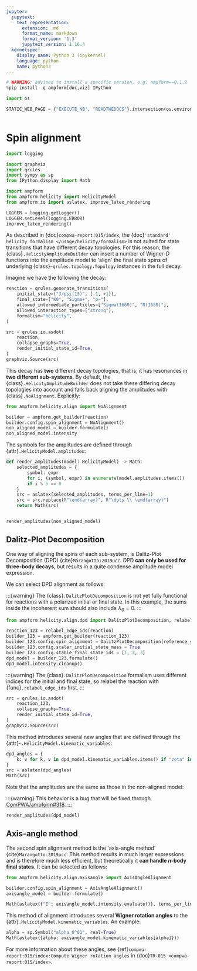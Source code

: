 ```yaml
---
jupyter:
  jupytext:
    text_representation:
      extension: .md
      format_name: markdown
      format_version: '1.3'
      jupytext_version: 1.16.4
  kernelspec:
    display_name: Python 3 (ipykernel)
    language: python
    name: python3
---
```


```python hideCode=true hideOutput=true hidePrompt=true jupyter={"source_hidden": true} tags=["remove-cell", "skip-execution"]
# WARNING: advised to install a specific version, e.g. ampform==0.1.2
%pip install -q ampform[doc,viz] IPython
```

```python hideCode=true hideOutput=true hidePrompt=true jupyter={"source_hidden": true} tags=["remove-cell"]
import os

STATIC_WEB_PAGE = {"EXECUTE_NB", "READTHEDOCS"}.intersection(os.environ)
```

```{autolink-concat}
```


# Spin alignment

```python jupyter={"source_hidden": true} mystnb={"code_prompt_show": "Import Python libraries"} tags=["hide-cell"]
import logging

import graphviz
import qrules
import sympy as sp
from IPython.display import Math

import ampform
from ampform.helicity import HelicityModel
from ampform.io import aslatex, improve_latex_rendering

LOGGER = logging.getLogger()
LOGGER.setLevel(logging.ERROR)
improve_latex_rendering()
```

As described in {doc}`compwa-report:015/index`, the {doc}`'standard' helicity formalism </usage/helicity/formalism>` is not suited for state transitions that have different decay topologies. For this reason, the {class}`.HelicityAmplitudeBuilder` can insert a number of Wigner-$D$ functions into the amplitude model to 'align' the final state spins of underlying {class}`~qrules.topology.Topology` instances in the full decay.

Imagine we have the following the decay:

```python
reaction = qrules.generate_transitions(
    initial_state=("J/psi(1S)", [-1, +1]),
    final_state=["K0", "Sigma+", "p~"],
    allowed_intermediate_particles=["Sigma(1660)", "N(1650)"],
    allowed_interaction_types=["strong"],
    formalism="helicity",
)
```

```python jupyter={"source_hidden": true} tags=["hide-input"]
src = qrules.io.asdot(
    reaction,
    collapse_graphs=True,
    render_initial_state_id=True,
)
graphviz.Source(src)
```

This decay has **two** different decay topologies, that is, it has resonances in **two different sub-systems**. By default, the {class}`.HelicityAmplitudeBuilder` does not take these differing decay topologies into account and falls back aligning the amplitudes with {class}`.NoAlignment`. Explicitly:

```python
from ampform.helicity.align import NoAlignment

builder = ampform.get_builder(reaction)
builder.config.spin_alignment = NoAlignment()
non_aligned_model = builder.formulate()
non_aligned_model.intensity
```

The symbols for the amplitudes are defined through {attr}`.HelicityModel.amplitudes`:

```python jupyter={"source_hidden": true} tags=["full-width", "hide-input"]
def render_amplitudes(model: HelicityModel) -> Math:
    selected_amplitudes = {
        symbol: expr
        for i, (symbol, expr) in enumerate(model.amplitudes.items())
        if i % 5 == 0
    }
    src = aslatex(selected_amplitudes, terms_per_line=1)
    src = src.replace(R"\end{array}", R"\dots \\ \end{array}")
    return Math(src)


render_amplitudes(non_aligned_model)
```

## Dalitz-Plot Decomposition


One way of aligning the spins of each sub-system, is Dalitz-Plot Decomposition (DPD) {cite}`Marangotto:2019ucc`. DPD **can only be used for three-body decays**, but results in a quite condense amplitude model expression.

We can select DPD alignment as follows:

:::{warning}
The {class}`.DalitzPlotDecomposition` is not yet fully functional for reactions with a polarized initial or final state. In this example, the sums inside the incoherent sum should also include $\lambda_0=0$.
:::

```python tags=["full-width"]
from ampform.helicity.align.dpd import DalitzPlotDecomposition, relabel_edge_ids

reaction_123 = relabel_edge_ids(reaction)
builder_123 = ampform.get_builder(reaction_123)
builder_123.config.spin_alignment = DalitzPlotDecomposition(reference_subsystem=1)
builder_123.config.scalar_initial_state_mass = True
builder_123.config.stable_final_state_ids = [1, 2, 3]
dpd_model = builder_123.formulate()
dpd_model.intensity.cleanup()
```

:::{warning}
The {class}`.DalitzPlotDecomposition` formalism uses different indices for the initial and final state, so relabel the reaction with {func}`.relabel_edge_ids` first.
:::

```python jupyter={"source_hidden": true} tags=["hide-input"]
src = qrules.io.asdot(
    reaction_123,
    collapse_graphs=True,
    render_initial_state_id=True,
)
graphviz.Source(src)
```

This method introduces several new angles that are defined through the {attr}`~.HelicityModel.kinematic_variables`:

```python jupyter={"source_hidden": true} tags=["hide-input"]
dpd_angles = {
    k: v for k, v in dpd_model.kinematic_variables.items() if "zeta" in str(k)
}
src = aslatex(dpd_angles)
Math(src)
```

Note that the amplitudes are the same as those in the non-aligned model:

:::{warning}
This behavior is a bug that will be fixed through [ComPWA/ampform#318](https://github.com/ComPWA/ampform/issues/318).
:::

```python jupyter={"source_hidden": true} tags=["full-width", "hide-input"]
render_amplitudes(dpd_model)
```

## Axis-angle method


The second spin alignment method is the 'axis-angle method' {cite}`Marangotto:2019ucc`. This method results in much larger expressions and is therefore much less efficient, but theoretically it **can handle $n$-body final states**. It can be selected as follows:

```python
from ampform.helicity.align.axisangle import AxisAngleAlignment

builder.config.spin_alignment = AxisAngleAlignment()
axisangle_model = builder.formulate()
```

```python jupyter={"source_hidden": true} tags=["full-width", "hide-input"]
Math(aslatex({"I": axisangle_model.intensity.evaluate()}, terms_per_line=1))
```

This method of alignment introduces several **Wigner rotation angles** to the {attr}`.HelicityModel.kinematic_variables`. An example:

```python jupyter={"source_hidden": true} tags=["full-width", "hide-input"]
alpha = sp.Symbol("alpha_0^01", real=True)
Math(aslatex({alpha: axisangle_model.kinematic_variables[alpha]}))
```

For more information about these angles, see {ref}`compwa-report:015/index:Compute Wigner rotation angles` in {doc}`TR-015 <compwa-report:015/index>`.
